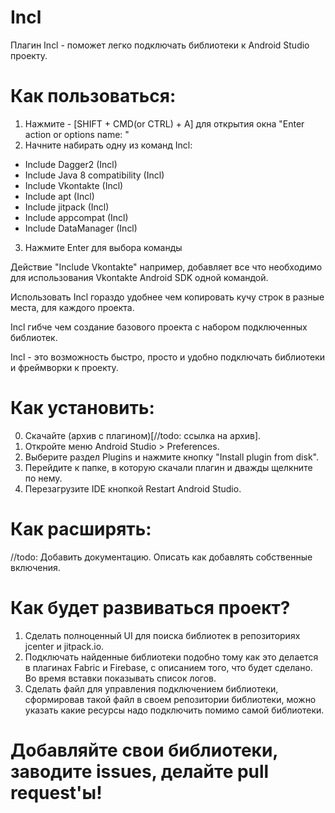 # Incl
Плагин Incl - поможет легко подключать библиотеки к Android Studio проекту. 

# Как пользоваться:

1. Нажмите - [SHIFT + CMD(or CTRL) + A] для открытия окна "Enter action or options name: "
2. Начните набирать одну из команд Incl:
  * Include Dagger2 (Incl)
  * Include Java 8 compatibility (Incl)
  * Include Vkontakte (Incl)
  * Include apt (Incl)
  * Include jitpack (Incl)
  * Include appcompat (Incl)
  * Include DataManager (Incl)
3. Нажмите Enter для выбора команды

Действие "Include Vkontakte" например, добавляет все что необходимо для использования Vkontakte Android SDK одной командой.

Использовать Incl гораздо удобнее чем копировать кучу строк в разные места, для каждого проекта. 

Incl гибче чем создание базового проекта с набором подключенных библиотек. 

Incl - это возможность быстро, просто и удобно подключать библиотеки и фреймворки к проекту.

# Как установить:

0. Скачайте (архив с плагином)[//todo: ссылка на архив].
1. Откройте меню Android Studio > Preferences.
2. Выберите раздел Plugins и нажмите кнопку "Install plugin from disk".
3. Перейдите к папке, в которую скачали плагин и дважды щелкните по нему.
4. Перезагрузите IDE кнопкой Restart Android Studio.

# Как расширять:

//todo: Добавить документацию. Описать как добавлять собственные включения.

# Как будет развиваться проект?

1. Сделать полноценный UI для поиска библиотек в репозиториях jcenter и jitpack.io.
2. Подключать найденные библиотеки подобно тому как это делается в плагинах Fabric и Firebase, с описанием того, что будет сделано. Во время вставки показывать список логов.
3. Сделать файл для управления подключением библиотеки, сформировав такой файл в своем репозитории библиотеки, можно указать какие ресурсы надо подключить помимо самой библиотеки.

# Добавляйте свои библиотеки, заводите issues, делайте pull request'ы!

